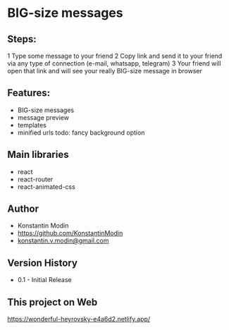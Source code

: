# BIG-size messages

## Steps:

1 Type some message to your friend
2 Copy link and send it to your friend via any type of connection (e-mail, whatsapp, telegram)
3 Your friend will open that link and will see your really BIG-size message in browser

## Features:

-   BIG-size messages
-   message preview
-   templates
-   minified urls
    todo: fancy background option

## Main libraries

-   react
-   react-router
-   react-animated-css

## Author

-   Konstantin Modin
-   https://github.com/KonstantinModin
-   konstantin.v.modin@gmail.com

## Version History

-   0.1 - Initial Release

## This project on Web

https://wonderful-heyrovsky-e4a6d2.netlify.app/
